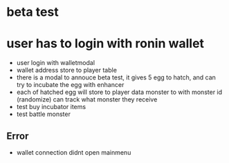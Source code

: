 # beta test

# user has to login with ronin wallet 
- user login with walletmodal
- wallet address store to player table
- there is a modal to annouce beta test, it gives 5 egg to hatch, and can try to incubate the egg with enhancer 
- each of hatched egg will store to player data monster to with monster id (randomize) can track what monster they receive
- test buy incubator items 
- test battle monster


## Error
- wallet connection didnt open mainmenu
